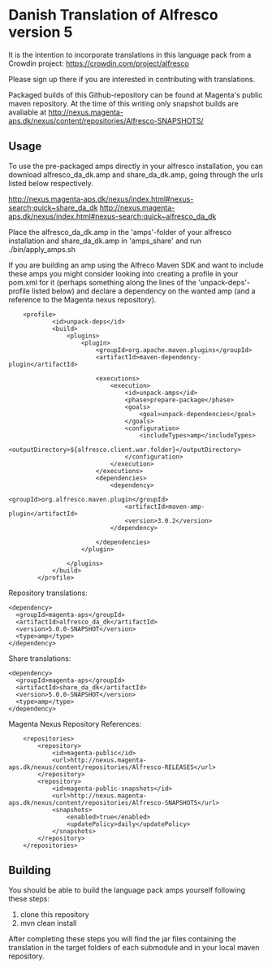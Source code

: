 Danish Translation of Alfresco version 5
========================================

It is the intention to incorporate translations in this language pack from a Crowdin project: https://crowdin.com/project/alfresco

Please sign up there if you are interested in contributing with translations.

Packaged builds of this Github-repository can be found at Magenta's public maven repository. At the time of this writing only snapshot builds are avaliable at http://nexus.magenta-aps.dk/nexus/content/repositories/Alfresco-SNAPSHOTS/


Usage
-----
To use the pre-packaged amps directly in your alfresco installation, you can download alfresco_da_dk.amp and share_da_dk.amp, going through the urls listed below respectively.
 
http://nexus.magenta-aps.dk/nexus/index.html#nexus-search;quick~share_da_dk
http://nexus.magenta-aps.dk/nexus/index.html#nexus-search;quick~alfresco_da_dk

Place the alfresco_da_dk.amp in the 'amps'-folder of your alfresco installation and  share_da_dk.amp in 'amps_share' and run ./bin/apply_amps.sh


If you are building an amp using the Alfreco Maven SDK and want to include these amps you might consider looking into creating a profile in your pom.xml for it (perhaps something along the lines of the 'unpack-deps'-profile listed below) and declare a dependency on the wanted amp (and a reference to the Magenta nexus repository).

```
	<profile>
            <id>unpack-deps</id>
            <build>
                <plugins>
                    <plugin>
                        <groupId>org.apache.maven.plugins</groupId>
                        <artifactId>maven-dependency-plugin</artifactId>

                        <executions>
                            <execution>
                                <id>unpack-amps</id>
                                <phase>prepare-package</phase>
                                <goals>
                                    <goal>unpack-dependencies</goal>
                                </goals>
                                <configuration>
                                    <includeTypes>amp</includeTypes>
                                    <outputDirectory>${alfresco.client.war.folder}</outputDirectory>
                                </configuration>
                            </execution>
                        </executions>
                        <dependencies>
                            <dependency>
                                <groupId>org.alfresco.maven.plugin</groupId>
                                <artifactId>maven-amp-plugin</artifactId>
                                <version>3.0.2</version>
                            </dependency>

                        </dependencies>
                    </plugin>

                </plugins>
            </build>
        </profile>
```
Repository translations:
```
<dependency>
  <groupId>magenta-aps</groupId>
  <artifactId>alfresco_da_dk</artifactId>
  <version>5.0.0-SNAPSHOT</version>
  <type>amp</type>
</dependency>
```

Share translations:
```
<dependency>
  <groupId>magenta-aps</groupId>
  <artifactId>share_da_dk</artifactId>
  <version>5.0.0-SNAPSHOT</version>
  <type>amp</type>
</dependency>
```

Magenta Nexus Repository References:

```
    <repositories>
        <repository>
            <id>magenta-public</id>
            <url>http://nexus.magenta-aps.dk/nexus/content/repositories/Alfresco-RELEASES</url>
        </repository>
        <repository>
            <id>magenta-public-snapshots</id>
            <url>http://nexus.magenta-aps.dk/nexus/content/repositories/Alfresco-SNAPSHOTS</url>
            <snapshots>
                <enabled>true</enabled>
                <updatePolicy>daily</updatePolicy>
            </snapshots>
        </repository>
    </repositories>
```

Building
--------

You should be able to build the language pack amps yourself following these steps: 

1. clone this repository
2. mvn clean install

After completing these steps you will find the jar files containing the translation in the target folders of each submodule and in your local maven repository.
